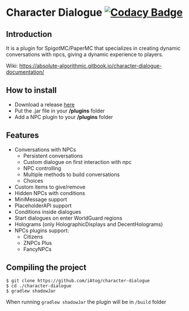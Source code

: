 # Character Dialogue [![Codacy Badge](https://app.codacy.com/project/badge/Grade/488a2448b0b64650adaf6af431c696ee)](https://www.codacy.com/gh/iAtog/CharacterDialogue/dashboard?utm_source=github.com&amp;utm_medium=referral&amp;utm_content=iAtog/CharacterDialogue&amp;utm_campaign=Badge_Grade)
## Introduction
It is a plugin for SpigotMC/PaperMC that specializes in creating dynamic conversations with npcs, giving a dynamic experience to players.

Wiki: https://absolute-algorithmic.gitbook.io/character-dialogue-documentation/

## How to install
* Download a release [here](https://github.com/iAtog/character-dialogue/releases)
* Put the .jar file in your **/plugins** folder
* Add a NPC plugin to your **/plugins** folder
## Features
* Conversations with NPCs
  * Persistent conversations
  * Custom dialogue on first interaction with npc
  * NPC controlling
  * Multiple methods to build conversations
  * Choices
* Custom items to give/remove
* Hidden NPCs with conditions
* MiniMessage support
* PlaceholderAPI support
* Conditions inside dialogues
* Start dialogues on enter WorldGuard regions
* Holograms (only HolographicDisplays and DecentHolograms)
* NPCs plugins support:
  * Citizens
  * ZNPCs Plus
  * FancyNPCs
## Compiling the project

````shell
$ git clone https://github.com/iAtog/character-dialogue
$ cd ./character-dialogue
$ gradlew shadowJar
````
When running ``gradlew shadowJar`` the plugin will be in `/build` folder